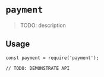 # `payment`

> TODO: description

## Usage

```
const payment = require('payment');

// TODO: DEMONSTRATE API
```
